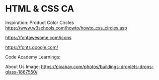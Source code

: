 # HTML & CSS CA

Inspiration:
Product Color Circles
https://www.w3schools.com/howto/howto_css_circles.asp

https://fontawesome.com/icons

https://fonts.google.com/

Code Academy Learnings:
<em></em>
<strong></strong>

About Us Image:
https://pixabay.com/photos/buildings-droplets-drops-glass-1867550/
